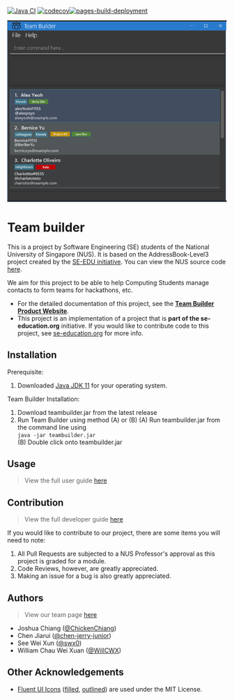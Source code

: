 [![Java CI](https://github.com/AY2223S2-CS2103T-T17-1/tp/actions/workflows/gradle.yml/badge.svg?branch=master)](https://github.com/AY2223S2-CS2103T-T17-1/tp/actions/workflows/gradle.yml)
[![codecov](https://codecov.io/gh/AY2223S2-CS2103T-T17-1/tp/branch/master/graph/badge.svg?token=9DLYEI4IMS)](https://codecov.io/gh/AY2223S2-CS2103T-T17-1/tp)[![pages-build-deployment](https://github.com/AY2223S2-CS2103T-T17-1/tp/actions/workflows/pages/pages-build-deployment/badge.svg?branch=master)](https://github.com/AY2223S2-CS2103T-T17-1/tp/actions/workflows/pages/pages-build-deployment)

![Ui](docs/images/Ui.png)


# Team builder

This is a project by Software Engineering (SE) students of the National University of Singapore (NUS).
It is based on the AddressBook-Level3 project created by the [SE-EDU initiative](https://se-education.org). You can view the NUS source code [here](https://github.com/nus-cs2103-AY2223S2/tp).

We aim for this project to be able to help Computing Students manage contacts to form teams for hackathons, etc.



* For the detailed documentation of this project, see the **[Team Builder Product Website](https://ay2223s2-cs2103t-t17-1.github.io/tp/)**.
* This project is an implementation of a project that is **part of the se-education.org** initiative. If you would like to contribute code to this project, see [se-education.org](https://se-education.org#https://se-education.org/#contributing) for more info.

## Installation

Prerequisite:

1. Downloaded [Java JDK 11](https://www.oracle.com/sg/java/technologies/javase/jdk11-archive-downloads.html) for your operating system.

Team Builder Installation:

1. Download teambuilder.jar from the latest release
2. Run Team Builder using method (A) or (B)
   (A) Run teambuilder.jar from the command line using  
`java -jar teambuilder.jar`  
   (B) Double click onto teambuilder.jar

## Usage

> View the full user guide [here](https://ay2223s2-cs2103t-t17-1.github.io/tp/UserGuide.html)

## Contribution

> View the full developer guide [here](https://ay2223s2-cs2103t-t17-1.github.io/tp/DeveloperGuide.html)

If you would like to contribute to our project, there are some items you will need to note:

  1. All Pull Requests are subjected to a NUS Professor's approval as this project is graded for a module.
  2. Code Reviews, however, are greatly appreciated.
  3. Making an issue for a bug is also greatly appreciated.

## Authors

> View our team page [here](https://ay2223s2-cs2103t-t17-1.github.io/tp/AboutUs.html)

- Joshua Chiang ([@ChickenChiang](https://github.com/ChickenChiang))
- Chen Jiarui ([@chen-jerry-junior](https://github.com/chen-jerry-junior))
- See Wei Xun ([@swx0](https://github.com/swx0))
- William Chau Wei Xuan ([@WillCWX](https://github.com/willcwx))

## Other Acknowledgements
- [Fluent UI Icons](https://github.com/microsoft/fluentui-system-icons) ([filled](https://www.svgrepo.com/collection/fluent-ui-icons-filled/), [outlined](https://www.svgrepo.com/collection/fluent-ui-icons-outlined)) are used under the MIT License.
